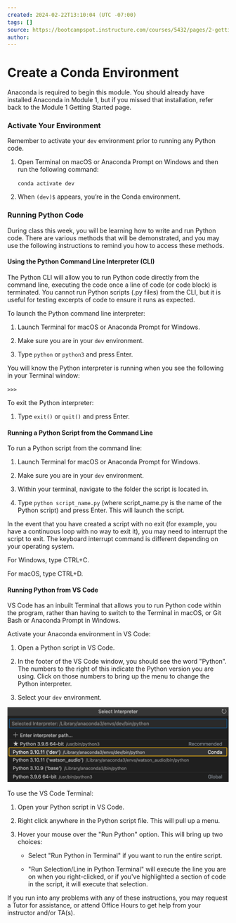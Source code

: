 ```yaml
---
created: 2024-02-22T13:10:04 (UTC -07:00)
tags: []
source: https://bootcampspot.instructure.com/courses/5432/pages/2-getting-started?module_item_id=1200125
author: 
---
```


# Create a Conda Environment

Anaconda is required to begin this module. You should already have installed Anaconda in Module 1, but if you missed that installation, refer back to the Module 1 Getting Started page.

### Activate Your Environment

Remember to activate your `dev` environment prior to running any Python code.

1.  Open Terminal on macOS or Anaconda Prompt on Windows and then run the following command:
    
    `conda activate dev`
    
2.  When `(dev)$` appears, you’re in the Conda environment.
    

### Running Python Code

During class this week, you will be learning how to write and run Python code. There are various methods that will be demonstrated, and you may use the following instructions to remind you how to access these methods.

#### Using the Python Command Line Interpreter (CLI)

The Python CLI will allow you to run Python code directly from the command line, executing the code once a line of code (or code block) is terminated. You cannot run Python scripts (.py files) from the CLI, but it is useful for testing excerpts of code to ensure it runs as expected.

To launch the Python command line interpreter:

1.  Launch Terminal for macOS or Anaconda Prompt for Windows.
    
2.  Make sure you are in your `dev` environment.
    
3.  Type `python` or `python3` and press Enter.
    

You will know the Python interpreter is running when you see the following in your Terminal window:

`>>>`

To exit the Python interpreter:

1.  Type `exit()` or `quit()` and press Enter.

#### Running a Python Script from the Command Line

To run a Python script from the command line:

1.  Launch Terminal for macOS or Anaconda Prompt for Windows.
    
2.  Make sure you are in your `dev` environment.
    
3.  Within your terminal, navigate to the folder the script is located in.
    
4.  Type `python script_name.py` (where script\_name.py is the name of the Python script) and press Enter. This will launch the script.
    

In the event that you have created a script with no exit (for example, you have a continuous loop with no way to exit it), you may need to interrupt the script to exit. The keyboard interrupt command is different depending on your operating system.

For Windows, type CTRL+C.

For macOS, type CTRL+D.

#### Running Python from VS Code

VS Code has an inbuilt Terminal that allows you to run Python code within the program, rather than having to switch to the Terminal in macOS, or Git Bash or Anaconda Prompt in Windows.

Activate your Anaconda environment in VS Code:

1.  Open a Python script in VS Code.
    
2.  In the footer of the VS Code window, you should see the word "Python". The numbers to the right of this indicate the Python version you are using. Click on those numbers to bring up the menu to change the Python interpreter.
    
3.  Select your `dev` environment.
    

![A screenshot of the Select Python Interpreter menu in VS Code.](imgs/condaenv/select-interpreter-annotated.png)

To use the VS Code Terminal:

1.  Open your Python script in VS Code.
    
2.  Right click anywhere in the Python script file. This will pull up a menu.
    
3.  Hover your mouse over the "Run Python" option. This will bring up two choices:
    
    -   Select "Run Python in Terminal" if you want to run the entire script.
        
    -   "Run Selection/Line in Python Terminal" will execute the line you are on when you right-clicked, or if you've highlighted a section of code in the script, it will execute that selection.
        

If you run into any problems with any of these instructions, you may request a Tutor for assistance, or attend Office Hours to get help from your instructor and/or TA(s).
